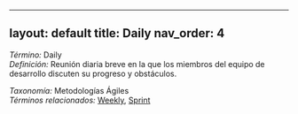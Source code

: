 
---
layout: default
title: Daily
nav_order: 4
---

*Término:* Daily  
*Definición:* Reunión diaria breve en la que los miembros del equipo de desarrollo discuten su progreso y obstáculos.

*Taxonomía:* Metodologías Ágiles  
*Términos relacionados:* [Weekly](https://maleniski.github.io/diccionario-angl-tec-mx/docs/alfabeticamente/W/weekly/), [Sprint](https://maleniski.github.io/diccionario-angl-tec-mx/docs/alfabeticamente/S/sprint/)
